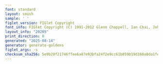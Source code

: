 ```yaml
---
font: standard
layout: smush
sample: ' '
figlet_version: FIGlet Copyright
font_info: FIGlet Copyright (C) 1991-2012 Glenn Chappell, Ian Chai, John Cowan,
layout_info: "20205"
print_direction: 0
generated: "2025-08-14"
generator: generate-goldens
figlet_args: -s
checksum_sha256: 5e9b28f21746ffee6a87e93bfa24f2e9cc61b059b19d160a0da1fe26e3d87d0e
---
```


```text
 
 
 
 
 
 
```
